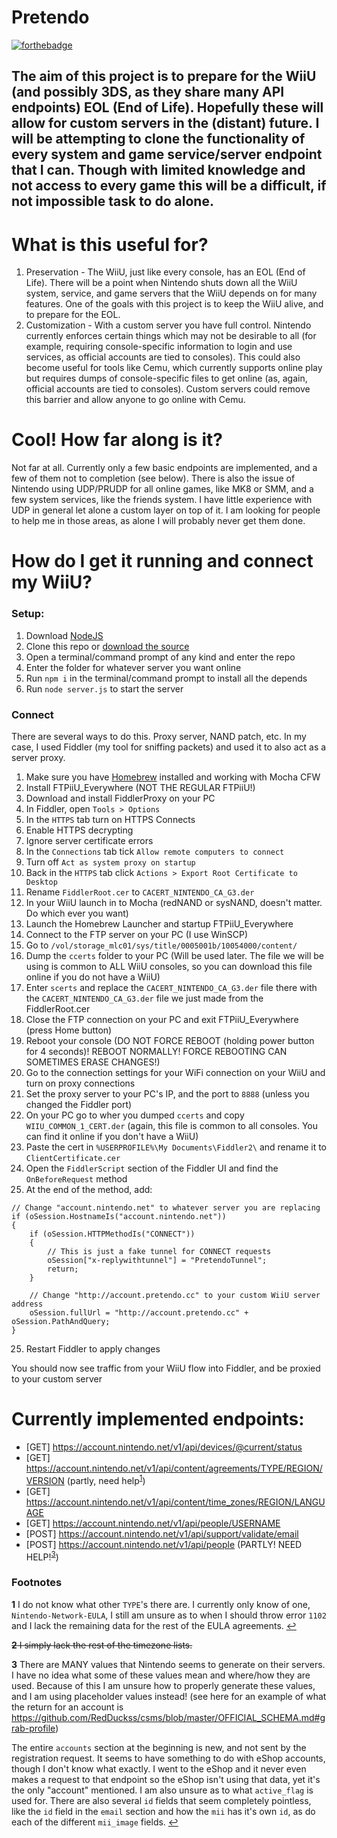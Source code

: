 # Pretendo

[![forthebadge](http://forthebadge.com/images/badges/built-with-love.svg)](http://forthebadge.com)

## The aim of this project is to prepare for the WiiU (and possibly 3DS, as they share many API endpoints) EOL (End of Life). Hopefully these will allow for custom servers in the (distant) future. I will be attempting to clone the functionality of every system and game service/server endpoint that I can. Though with limited knowledge and not access to every game this will be a difficult, if not impossible task to do alone.

# What is this useful for?
1. Preservation - The WiiU, just like every console, has an EOL (End of Life). There will be a point when Nintendo shuts down all the WiiU system, service, and game servers that the WiiU depends on for many features. One of the goals with this project is to keep the WiiU alive, and to prepare for the EOL.
2. Customization - With a custom server you have full control. Nintendo currently enforces certain things which may not be desirable to all (for example, requiring console-specific information to login and use services, as official accounts are tied to consoles). This could also become useful for tools like Cemu, which currently supports online play but requires dumps of console-specific files to get online (as, again, official accounts are tied to consoles). Custom servers could remove this barrier and allow anyone to go online with Cemu.

# Cool! How far along is it?
Not far at all. Currently only a few basic endpoints are implemented, and a few of them not to completion (see below). There is also the issue of Nintendo using UDP/PRUDP for all online games, like MK8 or SMM, and a few system services, like the friends system. I have little experience with UDP in general let alone a custom layer on top of it. I am looking for people to help me in those areas, as alone I will probably never get them done.

# How do I get it running and connect my WiiU?
### Setup:
1. Download [NodeJS](https://nodejs.org/en/)
2. Clone this repo or [download the source](https://github.com/RedDuckss/Pretendo/archive/master.zip)
3. Open a terminal/command prompt of any kind and enter the repo
4. Enter the folder for whatever server you want online
5. Run `npm i` in the terminal/command prompt to install all the depends
6. Run `node server.js` to start the server
### Connect
There are several ways to do this. Proxy server, NAND patch, etc. In my case, I used Fiddler (my tool for sniffing packets) and used it to also act as a server proxy.
1. Make sure you have [Homebrew](https://wiiu.guide/) installed and working with Mocha CFW
2. Install FTPiiU_Everywhere (NOT THE REGULAR FTPiiU!)
3. Download and install FiddlerProxy on your PC
4. In Fiddler, open `Tools > Options`
5. In the `HTTPS` tab turn on HTTPS Connects
5. Enable HTTPS decrypting
6. Ignore server certificate errors
7. In the `Connections` tab tick `Allow remote computers to connect`
8. Turn off `Act as system proxy on startup`
9. Back in the `HTTPS` tab click `Actions > Export Root Certificate to Desktop`
10. Rename `FiddlerRoot.cer` to `CACERT_NINTENDO_CA_G3.der`
11. In your WiiU launch in to Mocha (redNAND or sysNAND, doesn't matter. Do which ever you want)
12. Launch the Homebrew Launcher and startup FTPiiU_Everywhere
13. Connect to the FTP server on your PC (I use WinSCP)
14. Go to `/vol/storage_mlc01/sys/title/0005001b/10054000/content/`
15. Dump the `ccerts` folder to your PC (Will be used later. The file we will be using is common to ALL WiiU consoles, so you can download this file online if you do not have a WiiU)
16. Enter `scerts` and replace the `CACERT_NINTENDO_CA_G3.der` file there with the `CACERT_NINTENDO_CA_G3.der` file we just made from the FiddlerRoot.cer
17. Close the FTP connection on your PC and exit FTPiiU_Everywhere (press Home button)
18. Reboot your console (DO NOT FORCE REBOOT (holding power button for 4 seconds)! REBOOT NORMALLY! FORCE REBOOTING CAN SOMETIMES ERASE CHANGES!)
19. Go to the connection settings for your WiFi connection on your WiiU and turn on proxy connections
20. Set the proxy server to your PC's IP, and the port to `8888` (unless you changed the Fiddler port)
21. On your PC go to wher you dumped `ccerts` and copy `WIIU_COMMON_1_CERT.der` (again, this file is common to all consoles. You can find it online if you don't have a WiiU)
22. Paste the cert in `%USERPROFILE%\My Documents\Fiddler2\` and rename it to `ClientCertificate.cer`
23. Open the `FiddlerScript` section of the Fiddler UI and find the `OnBeforeRequest` method
24. At the end of the method, add:
```
// Change "account.nintendo.net" to whatever server you are replacing
if (oSession.HostnameIs("account.nintendo.net"))
{
    if (oSession.HTTPMethodIs("CONNECT"))
    {
        // This is just a fake tunnel for CONNECT requests
        oSession["x-replywithtunnel"] = "PretendoTunnel";
        return;
    }

    // Change "http://account.pretendo.cc" to your custom WiiU server address
    oSession.fullUrl = "http://account.pretendo.cc" + oSession.PathAndQuery;
}
```
25. Restart Fiddler to apply changes

You should now see traffic from your WiiU flow into Fiddler, and be proxied to your custom server

# Currently implemented endpoints:
- [GET] https://account.nintendo.net/v1/api/devices/@current/status
- [GET] https://account.nintendo.net/v1/api/content/agreements/TYPE/REGION/VERSION (partly, need help<sup id="a1">[1](#f1)</sup>)
- [GET] https://account.nintendo.net/v1/api/content/time_zones/REGION/LANGUAGE
- [GET] https://account.nintendo.net/v1/api/people/USERNAME
- [POST] https://account.nintendo.net/v1/api/support/validate/email
- [POST] https://account.nintendo.net/v1/api/people (PARTLY! NEED HELP!<sup id="a3">[3](#f3)</sup>)



### Footnotes

<b id="f1">1</b> I do not know what other `TYPE`'s there are. I currently only know of one, `Nintendo-Network-EULA`, I still am unsure as to when I should throw error `1102` and I lack the remaining data for the rest of the EULA agreements. [↩](#a1)

~~<b id="f2">2</b> I simply lack the rest of the timezone lists.~~

<b id="f3">3</b> There are MANY values that Nintendo seems to generate on their servers. I have no idea what some of these values mean and where/how they are used. Because of this I am unsure how to properly generate these values, and I am using placeholder values instead! (see here for an example of what the return for an account is https://github.com/RedDuckss/csms/blob/master/OFFICIAL_SCHEMA.md#grab-profile)

The entire `accounts` section at the beginning is new, and not sent by the registration request. It seems to have something to do with eShop accounts, though I don't know what exactly. I went to the eShop and it never even makes a request to that endpoint so the eShop isn't using that data, yet it's the only "account" mentioned. I am also unsure as to what `active_flag` is used for. There are also several `id` fields that seem completely pointless, like the `id` field in the `email` section and how the `mii` has it's own `id`, as do each of the different `mii_image` fields. [↩](#a3)

